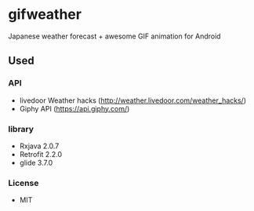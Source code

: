 # gifweather
Japanese weather forecast + awesome GIF animation for Android 

## Used
### API
- livedoor Weather hacks (http://weather.livedoor.com/weather_hacks/)
- Giphy API (https://api.giphy.com/)

### library
- Rxjava 2.0.7
- Retrofit 2.2.0
- glide 3.7.0

### License
- MIT
